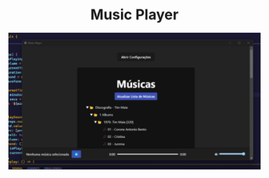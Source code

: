 <div align="center"> 

# Music Player
  
<img width="794" alt="image" src="./src/main/static/music-player-demonstration.gif">
</div>